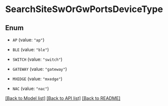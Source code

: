 # SearchSiteSwOrGwPortsDeviceType

## Enum


* `AP` (value: `"ap"`)

* `BLE` (value: `"ble"`)

* `SWITCH` (value: `"switch"`)

* `GATEWAY` (value: `"gateway"`)

* `MXEDGE` (value: `"mxedge"`)

* `NAC` (value: `"nac"`)


[[Back to Model list]](../README.md#documentation-for-models) [[Back to API list]](../README.md#documentation-for-api-endpoints) [[Back to README]](../README.md)


